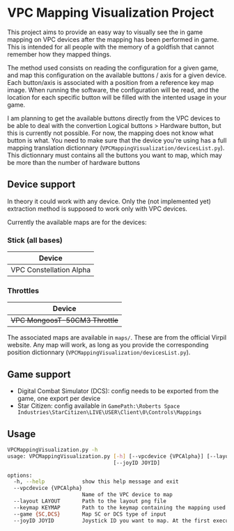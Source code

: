 # VPC Mapping Visualization Project
This project aims to provide an easy way to visually see the in game mapping on VPC devices after the mapping has been performed in game. This is intended for all people with the memory of a goldfish that cannot remember how they mapped things. 

The method used consists on reading the configuration for a given game, and map this configuration on the available buttons / axis for a given device. Each button/axis is associated with a position from a reference key map image. When running the software, the configuration will be read, and the location for each specific button will be filled with the intented usage in your game.

I am planning to get the available buttons directly from the VPC devices to be able to deal with the convertion Logical buttons > Hardware button, but this is currently not possible. For now, the mapping does not know what button is what. You need to make sure that the device you're using has a full mapping translation dictionnary (`VPCMappingVisualization/devicesList.py`). This dictionnary must contains all the buttons you want to map, which may be more than the number of hardware buttons

## Device support
In theory it could work with any device. Only the (not implemented yet) extraction method is supposed to work only with VPC devices. 

Currently the available maps are for the devices:

### Stick (all bases)
| Device                  |
|-------------------------|
| VPC Constellation Alpha |

### Throttles
| Device                      |
|-----------------------------|
| ~~VPC MongoosT-50CM3 Throttle~~ |

The associated maps are available in `maps/`. These are from the official Virpil website. Any map will work, as long as you provide the corresponding position dictionnary (`VPCMappingVisualization/devicesList.py`).

## Game support
- Digital Combat Simulator (DCS): config needs to be exported from the game, one export per device
- Star Citizen: config available in `GamePath:\Roberts Space Industries\StarCitizen\LIVE\USER\Client\0\Controls\Mappings`


## Usage
```bash
VPCMappingVisualization.py -h
usage: VPCMappingVisualization.py [-h] [--vpcdevice {VPCAlpha}] [--layout LAYOUT] [--keymap KEYMAP] [--game {SC,DCS}]
                                  [--joyID JOYID]

options:
  -h, --help            show this help message and exit
  --vpcdevice {VPCAlpha}
                        Name of the VPC device to map
  --layout LAYOUT       Path to the layout png file
  --keymap KEYMAP       Path to the keymap containing the mapping used by the game
  --game {SC,DCS}       Map SC or DCS type of input
  --joyID JOYID         Joystick ID you want to map. At the first execution, the tool will tell you what is available
```